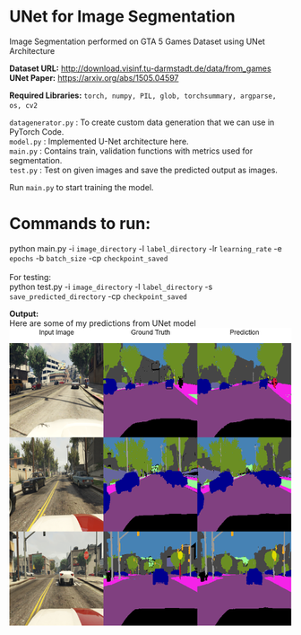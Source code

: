 # UNet for Image Segmentation

Image Segmentation performed on GTA 5 Games Dataset using UNet Architecture

<b>Dataset URL:</b> http://download.visinf.tu-darmstadt.de/data/from_games<br>
<b>UNet Paper:</b> https://arxiv.org/abs/1505.04597

<b>Required Libraries:</b> `torch, numpy, PIL, glob, torchsummary, argparse, os, cv2`

`datagenerator.py` : To create custom data generation that we can use in PyTorch Code.<br>
`model.py`  : Implemented U-Net architecture here.<br>
`main.py`   : Contains train, validation functions with metrics used for segmentation.<br>
`test.py`   : Test on given images and save the predicted output as images.<br>


Run `main.py` to start training the model.

# Commands to run:
python main.py -i `image_directory` -l `label_directory` -lr `learning_rate` -e `epochs` -b `batch_size` -cp `checkpoint_saved`
<br><br>
For testing:<br>
python test.py -i `image_directory` -l `label_directory` -s `save_predicted_directory` -cp `checkpoint_saved`

<b>Output:</b> <br>
Here are some of my predictions from UNet model<br>
![Prediction](https://github.com/bharath3794/UNet-Image-Segmentation/blob/main/My%20Predictions.png?raw=true)
